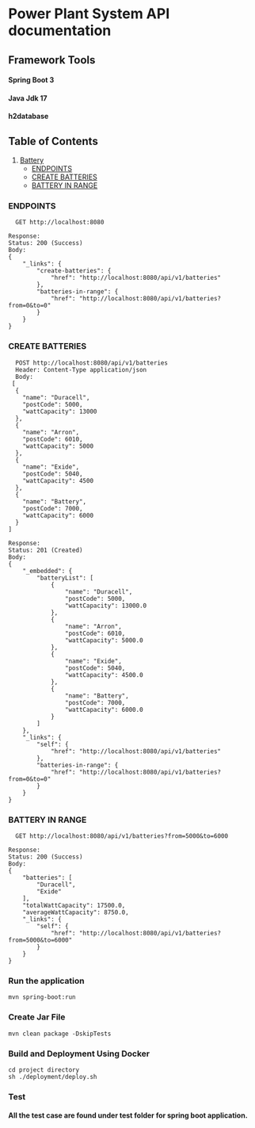 Power Plant System API documentation
======================
## Framework Tools
#### Spring Boot 3
#### Java Jdk 17
#### h2database

## Table of Contents

[TOC]: #
1. [Battery](#battery)
    - [ENDPOINTS](#endpoints)
    - [CREATE BATTERIES](#create)
    - [BATTERY IN RANGE](#read)

### ENDPOINTS
```
  GET http://localhost:8080
```
```
Response:
Status: 200 (Success)
Body:
{
    "_links": {
        "create-batteries": {
            "href": "http://localhost:8080/api/v1/batteries"
        },
        "batteries-in-range": {
            "href": "http://localhost:8080/api/v1/batteries?from=0&to=0"
        }
    }
}
```

### CREATE BATTERIES
```
  POST http://localhost:8080/api/v1/batteries
  Header: Content-Type application/json
  Body:
 [
  {
    "name": "Duracell",
    "postCode": 5000,
    "wattCapacity": 13000
  },
  {
    "name": "Arron",
    "postCode": 6010,
    "wattCapacity": 5000
  },
  {
    "name": "Exide",
    "postCode": 5040,
    "wattCapacity": 4500
  },
  {
    "name": "Battery",
    "postCode": 7000,
    "wattCapacity": 6000
  }
]
```
```
Response:
Status: 201 (Created)
Body:
{
    "_embedded": {
        "batteryList": [
            {
                "name": "Duracell",
                "postCode": 5000,
                "wattCapacity": 13000.0
            },
            {
                "name": "Arron",
                "postCode": 6010,
                "wattCapacity": 5000.0
            },
            {
                "name": "Exide",
                "postCode": 5040,
                "wattCapacity": 4500.0
            },
            {
                "name": "Battery",
                "postCode": 7000,
                "wattCapacity": 6000.0
            }
        ]
    },
    "_links": {
        "self": {
            "href": "http://localhost:8080/api/v1/batteries"
        },
        "batteries-in-range": {
            "href": "http://localhost:8080/api/v1/batteries?from=0&to=0"
        }
    }
}
```

### BATTERY IN RANGE
```
  GET http://localhost:8080/api/v1/batteries?from=5000&to=6000
```
```
Response:
Status: 200 (Success)
Body:
{
    "batteries": [
        "Duracell",
        "Exide"
    ],
    "totalWattCapacity": 17500.0,
    "averageWattCapacity": 8750.0,
    "_links": {
        "self": {
            "href": "http://localhost:8080/api/v1/batteries?from=5000&to=6000"
        }
    }
}
```
### Run the application
```
mvn spring-boot:run
```

### Create Jar File
```
mvn clean package -DskipTests
```

### Build and Deployment Using Docker
```
cd project directory
sh ./deployment/deploy.sh
```
### Test
#### All the test case are found under test folder for spring boot application.
